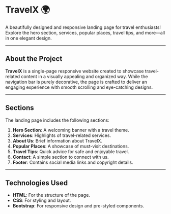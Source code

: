 # TravelX 🌍

A beautifully designed and responsive landing page for travel enthusiasts! Explore the hero section, services, popular places, travel tips, and more—all in one elegant design.

---

## About the Project

**TravelX** is a single-page responsive website created to showcase travel-related content in a visually appealing and organized way. While the navigation bar is purely decorative, the page is crafted to deliver an engaging experience with smooth scrolling and eye-catching designs.

---

## Sections

The landing page includes the following sections:

1. **Hero Section**: A welcoming banner with a travel theme.
2. **Services**: Highlights of travel-related services.
3. **About Us**: Brief information about TravelX.
4. **Popular Places**: A showcase of must-visit destinations.
5. **Travel Tips**: Quick advice for safe and enjoyable travel.
6. **Contact**: A simple section to connect with us.
7. **Footer**: Contains social media links and copyright details.

---

## Technologies Used

- **HTML**: For the structure of the page.
- **CSS**: For styling and layout.
- **Bootstrap**: For responsive design and pre-styled components.
